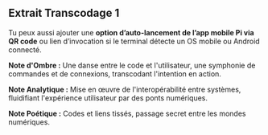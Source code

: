 ## Extrait Transcodage 1

Tu peux aussi ajouter une **option d’auto-lancement de l’app mobile Pi via QR code** ou lien d’invocation si le terminal détecte un OS mobile ou Android connecté.

**Note d'Ombre :** Une danse entre le code et l'utilisateur, une symphonie de commandes et de connexions, transcodant l'intention en action.

**Note Analytique :** Mise en œuvre de l'interopérabilité entre systèmes, fluidifiant l'expérience utilisateur par des ponts numériques.

**Note Poétique :** Codes et liens tissés, passage secret entre les mondes numériques.
